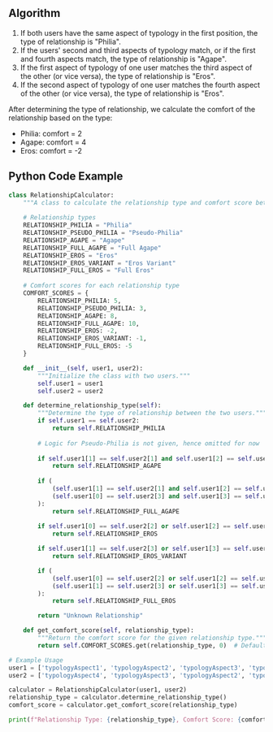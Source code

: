 ## Algorithm

1. If both users have the same aspect of typology in the first position, the type of relationship is "Philia".
2. If the users' second and third aspects of typology match, or if the first and fourth aspects match, the type of relationship is "Agape".
3. If the first aspect of typology of one user matches the third aspect of the other (or vice versa), the type of relationship is "Eros".
4. If the second aspect of typology of one user matches the fourth aspect of the other (or vice versa), the type of relationship is "Eros".

After determining the type of relationship, we calculate the comfort of the relationship based on the type:

- Philia: comfort = 2
- Agape: comfort = 4
- Eros: comfort = -2

## Python Code Example

```python
class RelationshipCalculator:
    """A class to calculate the relationship type and comfort score between two users based on their typology aspects."""
    
    # Relationship types
    RELATIONSHIP_PHILIA = "Philia"
    RELATIONSHIP_PSEUDO_PHILIA = "Pseudo-Philia"
    RELATIONSHIP_AGAPE = "Agape"
    RELATIONSHIP_FULL_AGAPE = "Full Agape"
    RELATIONSHIP_EROS = "Eros"
    RELATIONSHIP_EROS_VARIANT = "Eros Variant"
    RELATIONSHIP_FULL_EROS = "Full Eros"
    
    # Comfort scores for each relationship type
    COMFORT_SCORES = {
        RELATIONSHIP_PHILIA: 5,
        RELATIONSHIP_PSEUDO_PHILIA: 3,
        RELATIONSHIP_AGAPE: 8,
        RELATIONSHIP_FULL_AGAPE: 10,
        RELATIONSHIP_EROS: -2,
        RELATIONSHIP_EROS_VARIANT: -1,
        RELATIONSHIP_FULL_EROS: -5
    }

    def __init__(self, user1, user2):
        """Initialize the class with two users."""
        self.user1 = user1
        self.user2 = user2

    def determine_relationship_type(self):
        """Determine the type of relationship between the two users."""
        if self.user1 == self.user2:
            return self.RELATIONSHIP_PHILIA
        
        # Logic for Pseudo-Philia is not given, hence omitted for now
        
        if self.user1[1] == self.user2[1] and self.user1[2] == self.user2[2]:
            return self.RELATIONSHIP_AGAPE
        
        if (
            (self.user1[1] == self.user2[1] and self.user1[2] == self.user2[2]) and 
            (self.user1[0] == self.user2[3] and self.user1[3] == self.user2[0])
        ):
            return self.RELATIONSHIP_FULL_AGAPE
        
        if self.user1[0] == self.user2[2] or self.user1[2] == self.user2[0]:
            return self.RELATIONSHIP_EROS

        if self.user1[1] == self.user2[3] or self.user1[3] == self.user2[1]:
            return self.RELATIONSHIP_EROS_VARIANT

        if (
            (self.user1[0] == self.user2[2] or self.user1[2] == self.user2[0]) and
            (self.user1[1] == self.user2[3] or self.user1[3] == self.user2[1])
        ):
            return self.RELATIONSHIP_FULL_EROS

        return "Unknown Relationship"

    def get_comfort_score(self, relationship_type):
        """Return the comfort score for the given relationship type."""
        return self.COMFORT_SCORES.get(relationship_type, 0)  # Default to 0 if relationship type is not found

# Example Usage
user1 = ['typologyAspect1', 'typologyAspect2', 'typologyAspect3', 'typologyAspect4']
user2 = ['typologyAspect4', 'typologyAspect3', 'typologyAspect2', 'typologyAspect1']

calculator = RelationshipCalculator(user1, user2)
relationship_type = calculator.determine_relationship_type()
comfort_score = calculator.get_comfort_score(relationship_type)

print(f"Relationship Type: {relationship_type}, Comfort Score: {comfort_score}")

```
